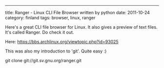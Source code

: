 ---
title: Ranger - Linux CLI File Browser written by python
date: 2011-10-24
category: finland
tags: browser, linux, ranger

Here's a great CLI file browser for Linux. It also gives a preview of text files. It's called Ranger. Do check it out.

Here: https://bbs.archlinux.org/viewtopic.php?id=93025

This was also my introduction to 'git'. Quite easy :)

git clone git://git.sv.gnu.org/ranger.git
